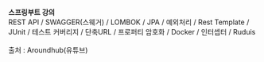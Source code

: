<b>스프링부트 강의</b>
<br>
REST API / SWAGGER(스웨거) / LOMBOK / JPA / 예외처리 / Rest Template / JUnit / 테스트 커버리지 / 단축URL / 프로퍼티 암호화 / Docker / 인터셉터 / Ruduis
<br>
<br>
출처 : Aroundhub(유튜브) 
